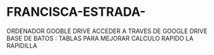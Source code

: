# FRANCISCA-ESTRADA-
ORDENADOR GOOBLE DRIVE
ACCEDER A TRAVES DE GOOGLE DRIVE
BASE DE BATOS : TABLAS PARA MEJORAR CALCULO RAPIDO
LA RAPIDILLA
